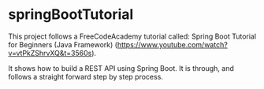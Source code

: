 # springBootTutorial

This project follows a FreeCodeAcademy tutorial called: Spring Boot Tutorial for Beginners (Java Framework) (https://www.youtube.com/watch?v=vtPkZShrvXQ&t=3560s).

It shows how to build a REST API using Spring Boot. It is through, and follows a straight forward step by step process. 

